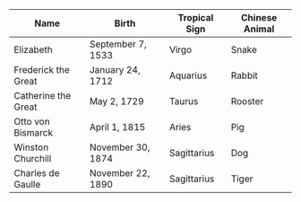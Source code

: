 |Name|Birth|Tropical Sign|Chinese Animal|
|---|---|---|---|
Elizabeth | September 7, 1533 | Virgo | Snake 
Frederick the Great | January 24, 1712 | Aquarius | Rabbit 
Catherine the Great | May 2, 1729 | Taurus | Rooster 
Otto von Bismarck | April 1, 1815 | Aries | Pig
Winston Churchill | November 30, 1874 | Sagittarius | Dog 
Charles de Gaulle | November 22, 1890 | Sagittarius | Tiger 
